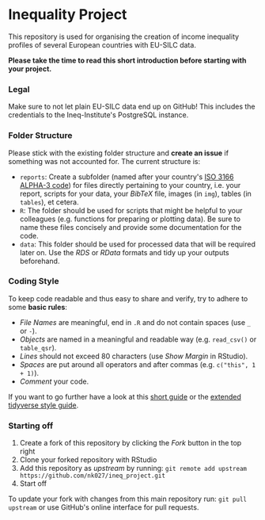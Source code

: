 # Inequality Project

This repository is used for organising the creation of income inequality profiles of several European countries with EU-SILC data.

**Please take the time to read this short introduction before starting with your project.**

### Legal

Make sure to not let plain EU-SILC data end up on GitHub! This includes the credentials to the Ineq-Institute's PostgreSQL instance.


### Folder Structure

Please stick with the existing folder structure and **create an issue** if something was not accounted for. The current structure is:

- `reports`: Create a subfolder (named after your country's [ISO 3166 ALPHA-3 code](https://de.wikipedia.org/wiki/ISO-3166-1-Kodierliste)) for files directly pertaining to your country, i.e. your report, scripts for your data, your *BibTeX* file, images (in `img`), tables (in `tables`), et cetera.
- `R`: The folder should be used for scripts that might be helpful to your colleagues (e.g. functions for preparing or plotting data). Be sure to name these files concisely and provide some documentation for the code.
- `data`: This folder should be used for processed data that will be required later on. Use the *RDS* or *RData* formats and tidy up your outputs beforehand.


### Coding Style

To keep code readable and thus easy to share and verify, try to adhere to some **basic rules**:

- *File Names* are meaningful, end in `.R` and do not contain spaces (use `_` or `-`).
- *Objects* are named in a meaningful and readable way (e.g. `read_csv()` or `table_qsr`).
- *Lines* should not exceed 80 characters (use *Show Margin* in RStudio).
- *Spaces* are put around all operators and after commas (e.g. `c("this", 1 + 1)`).
- *Comment* your code.

If you want to go further have a look at this [short guide](http://adv-r.had.co.nz/Style.html) or the [extended tidyverse style guide](https://style.tidyverse.org/).

### Starting off

1. Create a fork of this repository by clicking the *Fork* button in the top right
2. Clone your forked repository with RStudio
3. Add this repository as *upstream* by running: `git remote add upstream https://github.com/nk027/ineq_project.git`
4. Start off

To update your fork with changes from this main repository run: `git pull upstream` or use GitHub's online interface for pull requests.